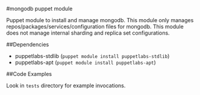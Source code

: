 #mongodb puppet module

Puppet module to install and manage mongodb. This module only manages
repos/packages/services/configuration files for mongodb. This module does not
manage internal sharding and replica set configurations.

##Dependencies
* puppetlabs-stdlib (`puppet module install puppetlabs-stdlib`)
* puppetlabs-apt (`puppet module install puppetlabs-apt`)

##Code Examples

Look in `tests` directory for example invocations.
